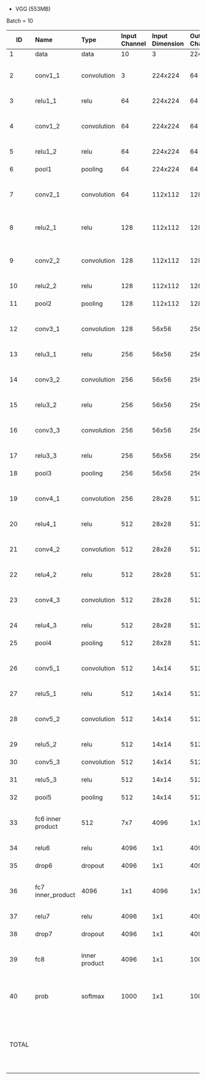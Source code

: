 * VGG (553MB)

Batch = 10


| ID | Name | Type | Input Channel | Input Dimension | Output Channel | Output Dimension | OPS | Mem |
| -- | :--- | :--- | :--- | :--- | :--- |:--- | :--- | :--- | 
| 1	 | data | data | 10    |	3	  | 224x224 | 	3	 | 224x224	|              | activation	1.51M |
| 2	| conv1_1 | 	convolution	| 	3	 | 224x224	| 64	| 224x224	| macc	867.04M | activation	32.11M param	1.79k |
| 3	| relu1_1	| relu | 64	 | 224x224 |	64	| 224x224	| comp	32.11M | activation	32.11M |
| 4	| conv1_2	| convolution | 64 | 224x224 | 	64	| 224x224	| macc	18.5G |activation	32.11M param	36.93k |
| 5	| relu1_2	| relu | 		64| 	224x224| 	64| 	224x224| 	comp	32.11M | activation	32.11M | 
| 6	| pool1 | pooling | 		64| 	224x224| 	64| 	112x112| 	comp	32.11M | activation	8.03M |
| 7	| conv2_1 | convolution | 64 | 	112x112 | 	128 | 	112x112	| macc	9.25G |activation	16.06M param	73.86k |
| 8	| relu2_1	| relu | 128 | 112x112 |128 |	112x112	|comp	16.06M activation	16.06M |
| 9	| conv2_2 | convolution | 128 | 112x112 | 128 | 112x112 | macc	18.5G | activation	16.06M param	147.58k |
| 10 | relu2_2 | relu |	128 |	112x112 |	128 |	112x112 |	comp	16.06M | activation	16.06M |
| 11 | pool2 |	pooling |	128 |	112x112 |	128 |	56x56 |	comp	16.06M  | activation	4.01M  |
| 12 |	conv3_1 |	convolution |	128 |	56x56 |	256 |	56x56 |	macc	9.25G  | activation	8.03M param	295.17k |
| 13 |	relu3_1 |	relu |		256 |	56x56 |	256 |	56x56 |	comp	8.03M  | activation	8.03M |
| 14 |	conv3_2 |	convolution |		256 |	56x56 |	256 |	56x56 |	macc	18.5G |activation	8.03M param	590.08k  |
| 15 |	relu3_2 |	relu |	256 |	56x56 |	256 |	56x56 |	comp	8.03M | activation	8.03M
| 16 |	conv3_3 |	convolution |	256	 |56x56	 |256	 |56x56	 |macc	18.5G | activation	8.03M param	590.08k  |
| 17 |	relu3_3 |	relu |		256 |	56x56 |	256 |	56x56 | comp	8.03M | activation	8.03M |
| 18 |	pool3 |	pooling |	256 |	56x56 |	256 |	28x28 |	comp	8.03M | activation	2.01M  |
| 19 |	conv4_1 |	convolution |		256 |	28x28 |	512 |	28x28 |	macc	9.25G | activation	4.01M param	1.18M  |
| 20 |	relu4_1 |	relu |		512 |	28x28 |	512 |	28x28 |	comp 4.01M | activation	4.01M  |
| 21 |	conv4_2 |	convolution |		512 |	28x28 |	512 |	28x28 |	macc	18.5G  | activation	4.01M param	2.36M  |
| 22 |	relu4_2  | relu |		512 |	28x28 |	512 |	28x28 |	comp	4.01M | activation	4.01M |
| 23 |	conv4_3	| convolution	|	512	|28x28	|512	|28x28 |	macc	18.5G |activation	4.01M param	2.36M |
| 24 |	relu4_3 |	relu |		512	| 28x28	| 512 |	28x28	| comp	4.01M | activation	4.01M |
| 25 |	pool4 |	pooling |		512	| 28x28 |	512	| 14x14 |	comp	4.01M | activation	1M |
| 26 |	conv5_1	| convolution |		512 |	14x14 |	512 |	14x14 |	macc	4.62G | activation	1M param	2.36M |
| 27 |	relu5_1	| relu | 512 | 14x14 |	512 |	14x14 |	comp	1M | activation	1M |
| 28 |	conv5_2	| convolution	|	512 |	14x14 |	512 |	14x14	| macc	4.62G | activation	1M param	2.36M |
| 29 |	relu5_2	| relu | 512 | 14x14 | 512 | 14x14 | comp	1M | activation	1M |
| 30 |	conv5_3	| convolution | 512 |	14x14 |	512 |	14x14 |	macc	4.62G | activation	1M | param	2.36M |
| 31 |	relu5_3	| relu | 512 | 14x14 |	512	| 14x14	| comp	1M | activation	1M |
| 32 |	pool5	| pooling |	512 |	14x14 |	512	 | 7x7 |	comp	1M | activation	250.88k |
| 33 |	fc6	inner product	|	512	| 7x7 |	4096 | 1x1 | 	macc	1.03G | activation	40.96k param	102.76M |
| 34 |	relu6	| relu | 4096 |	1x1	| 4096 | 1x1 |	comp	40.96k | activation	40.96k |
| 35 |	drop6	| dropout |	4096 | 1x1 | 4096 |	1x1	| comp	40.96k | activation	40.96k |
| 36 |	fc7	inner_product	| 4096 | 1x1 | 4096 |	1x1	| macc	167.77M | activation	40.96k param	16.78M |
| 37 |	relu7	| relu | 4096 |	1x1 |	4096 |	1x1	| comp	40.96k | activation	40.96k |
| 38 |	drop7	| dropout |	4096 |	1x1	| 4096 |	1x1	| comp	40.96k | activation	40.96k |
| 39 |	fc8	| inner product |	4096 | 1x1 | 1000 |	1x1	| macc	40.96M | activation	10k param	4.1M |
| 40 |	prob	| softmax |	1000 |	1x1 |	1000 |	1x1	| add	10k div	10k exp	10k activation	10k |
| TOTAL |	| | | | | | macc	154.7G comp	196.85M add	10k div	10k exp	10k | activation	288.03M param	138.36M |

